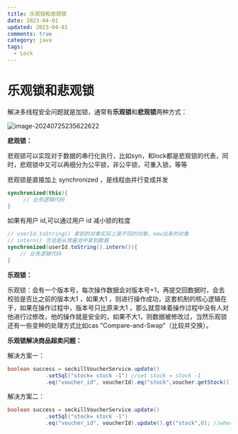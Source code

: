 ```yaml
---
title: 乐观锁和悲观锁
date: 2023-04-01
updated: 2023-04-01
comments: true
category: java
tags: 
  - Lock
---
```

# 乐观锁和悲观锁

解决多线程安全问题就是加锁，通常有**乐观锁**和**悲观锁**两种方式：

![image-20240725235622622](https://web-tlias-mmh.oss-cn-beijing.aliyuncs.com/img/image-20240725235622622.png)

**悲观锁：**

 悲观锁可以实现对于数据的串行化执行，比如syn，和lock都是悲观锁的代表，同时，悲观锁中又可以再细分为公平锁，非公平锁，可重入锁，等等

悲观锁是直接加上 synchronized ，是线程由并行变成并发

```java
synchronized(this){
     // 业务逻辑代码
}
```

如果有用户 id,可以通过用户 id 减小锁的粒度
```java
// userId.toString() 拿到的对象实际上是不同的对象，new出来的对象
// intern() 方法是从常量池中拿到数据
synchronized(userId.toString().intern()){
    // 业务逻辑代码
}
```



**乐观锁：**

 乐观锁：会有一个版本号，每次操作数据会对版本号+1，再提交回数据时，会去校验是否比之前的版本大1 ，如果大1 ，则进行操作成功，这套机制的核心逻辑在于，如果在操作过程中，版本号只比原来大1 ，那么就意味着操作过程中没有人对他进行过修改，他的操作就是安全的，如果不大1，则数据被修改过，当然乐观锁还有一些变种的处理方式比如cas  "Compare-and-Swap"（比较并交换）。



**乐观锁解决商品超卖问题：**

解决方案一：

```java
boolean success = seckillVoucherService.update()
            .setSql("stock= stock -1") //set stock = stock -1
            .eq("voucher_id", voucherId).eq("stock",voucher.getStock()).update(); //where id = ？ and stock = ?
```

解决方案二：

```java
boolean success = seckillVoucherService.update()
            .setSql("stock= stock -1")
            .eq("voucher_id", voucherId).update().gt("stock",0); //where id = ? and stock > 0
```

